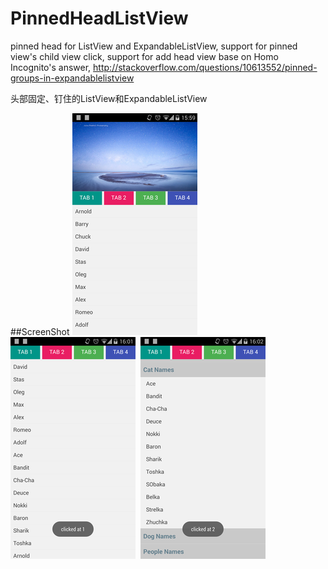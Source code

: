 PinnedHeadListView
==================

pinned head for ListView and ExpandableListView, support for pinned view's child view click, support for add head view
base on Homo Incognito's answer, http://stackoverflow.com/questions/10613552/pinned-groups-in-expandablelistview

头部固定、钉住的ListView和ExpandableListView

##ScreenShot
![Alt text](list1.png)&nbsp;
![Alt text](list2.png)&nbsp;
![Alt text](list3.png)

